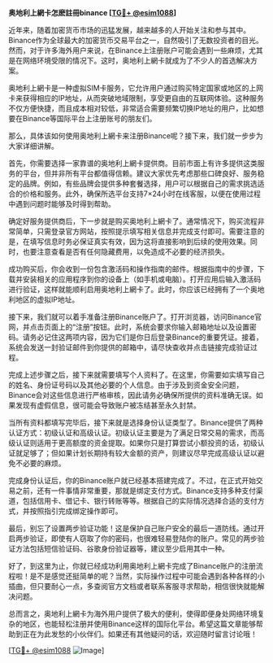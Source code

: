 **奥地利上網卡怎麽註冊binance [[TG💪+ @esim1088](https://t.me/s/esim1088)]**

近年来，随着加密货币市场的迅猛发展，越来越多的人开始关注和参与其中。Binance作为全球最大的加密货币交易平台之一，自然吸引了无数投资者的目光。然而，对于许多海外用户来说，在Binance上注册账户可能会遇到一些麻烦，尤其是在网络环境受限的情况下。这时，奥地利上網卡就成为了不少人的首选解决方案。

奥地利上網卡是一种虚拟SIM卡服务，它允许用户通过购买特定国家或地区的上网卡来获得相应的IP地址，从而突破地域限制，享受更自由的互联网体验。这种服务不仅方便快捷，而且成本相对较低，非常适合需要频繁切换IP地址的用户，比如想要在Binance等国际平台上注册账号的朋友们。

那么，具体该如何使用奥地利上網卡来注册Binance呢？接下来，我们就一步步为大家详细讲解。

首先，你需要选择一家靠谱的奥地利上網卡提供商。目前市面上有许多提供这类服务的平台，但并非所有平台都值得信赖。建议大家优先考虑那些口碑良好、服务稳定的品牌。例如，有些品牌会提供多种套餐选择，用户可以根据自己的需求挑选适合的价格和服务。此外，确保所选平台支持7×24小时在线客服，以便在使用过程中遇到问题时能够及时得到帮助。

确定好服务提供商后，下一步就是购买奥地利上網卡了。通常情况下，购买流程非常简单，只需登录官方网站，按照提示填写相关信息并完成支付即可。需要注意的是，在填写信息时务必保证真实有效，因为这将直接影响到后续的使用效果。同时，也要注意查看是否有任何隐藏费用，以免造成不必要的经济损失。

成功购买后，你会收到一份包含激活码和操作指南的邮件。根据指南中的步骤，下载并安装相关的应用程序到你的设备上（如手机或电脑）。打开应用后输入激活码进行验证，这样就能顺利启用奥地利上網卡了。此时，你应该已经拥有了一个奥地利地区的虚拟IP地址。

接下来，我们就可以着手准备注册Binance账户了。打开浏览器，访问Binance官网，并点击页面上的“注册”按钮。此时，系统会要求你输入邮箱地址以及设置密码。请务必记住这两项内容，因为它们是你日后登录Binance的重要凭证。接着，系统会发送一封验证邮件到你提供的邮箱中，请尽快查收并点击链接完成验证过程。

完成上述步骤之后，接下来就需要填写个人资料了。在这里，你需要如实填写自己的姓名、身份证号码以及其他必要的个人信息。由于涉及到资金安全问题，Binance会对这些信息进行严格审核，因此请务必确保所提供的资料准确无误。如果发现有虚假信息，很可能会导致账户被冻结甚至永久封禁。

当所有资料都填写完毕后，接下来就是选择身份认证类型了。Binance提供了两种认证方式：初级认证和高级认证。初级认证主要是为了满足日常交易的需求，而高级认证则适用于更高额度的资金提取。如果你只是打算尝试小额投资的话，初级认证就足够了；但如果计划长期持有较大金额的资产，则建议尽早完成高级认证以避免不必要的麻烦。

完成身份认证后，你的Binance账户就已经基本搭建完成了。不过，在正式开始交易之前，还有一件事情非常重要，那就是绑定支付方式。Binance支持多种支付渠道，包括信用卡、借记卡、银行转账等等。根据自己的实际情况选择合适的支付方式，并按照指引完成绑定操作即可。

最后，别忘了设置两步验证功能！这是保护自己账户安全的最后一道防线。通过开启两步验证，即使有人窃取了你的密码，也很难轻易登陆你的账户。常见的两步验证方法包括短信验证码、谷歌身份验证器等，建议至少启用其中一种。

好了，到这里为止，你就已经成功利用奥地利上網卡完成了Binance账户的注册流程啦！是不是感觉还挺简单的呢？当然，实际操作过程中可能会遇到各种各样的小插曲，但只要耐心一点，多查阅官方文档或者联系客服寻求帮助，相信很快就能解决问题。

总而言之，奥地利上網卡为海外用户提供了极大的便利，使得即便身处网络环境复杂的地区，也能轻松注册并使用Binance这样的国际化平台。希望这篇文章能够帮助到正在为此发愁的小伙伴们。如果还有其他疑问的话，欢迎随时留言讨论哦！

[[TG💪+ @esim1088](https://t.me/s/esim1088) ![Image](https://i.postimg.cc/4NQfJmqS/Snipaste-2025-05-13-00-14-12.png)]